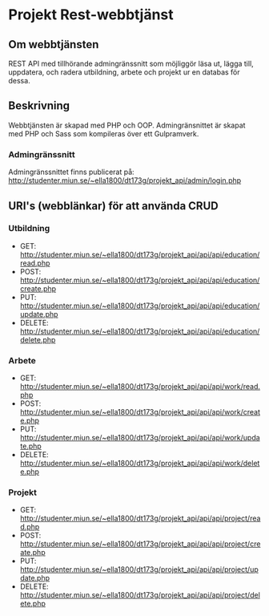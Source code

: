 # Projekt Rest-webbtjänst

## Om webbtjänsten

REST API med tillhörande admingränssnitt som möjliggör läsa ut, lägga till, uppdatera, och radera utbildning, arbete och projekt ur en databas för dessa.

## Beskrivning

Webbtjänsten är skapad med PHP och OOP.
Admingränsnittet är skapat med PHP och Sass som kompileras över ett Gulpramverk.

### Admingränssnitt

Admingränssnittet finns publicerat på: http://studenter.miun.se/~ella1800/dt173g/projekt_api/admin/login.php

## URI's (webblänkar) för att använda CRUD

### Utbildning

- GET: http://studenter.miun.se/~ella1800/dt173g/projekt_api/api/api/education/read.php
- POST: http://studenter.miun.se/~ella1800/dt173g/projekt_api/api/api/education/create.php
- PUT: http://studenter.miun.se/~ella1800/dt173g/projekt_api/api/api/education/update.php
- DELETE: http://studenter.miun.se/~ella1800/dt173g/projekt_api/api/api/education/delete.php

### Arbete

- GET: http://studenter.miun.se/~ella1800/dt173g/projekt_api/api/api/work/read.php
- POST: http://studenter.miun.se/~ella1800/dt173g/projekt_api/api/api/work/create.php
- PUT: http://studenter.miun.se/~ella1800/dt173g/projekt_api/api/api/work/update.php
- DELETE: http://studenter.miun.se/~ella1800/dt173g/projekt_api/api/api/work/delete.php

### Projekt

- GET: http://studenter.miun.se/~ella1800/dt173g/projekt_api/api/api/project/read.php
- POST: http://studenter.miun.se/~ella1800/dt173g/projekt_api/api/api/project/create.php
- PUT: http://studenter.miun.se/~ella1800/dt173g/projekt_api/api/api/project/update.php
- DELETE: http://studenter.miun.se/~ella1800/dt173g/projekt_api/api/api/project/delete.php
